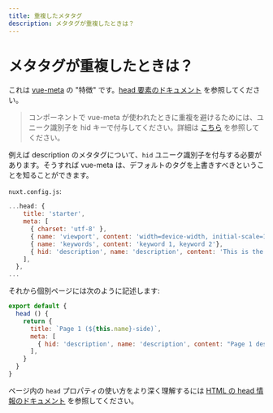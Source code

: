 ```yaml
---
title: 重複したメタタグ
description: メタタグが重複したときは？
---
```


# メタタグが重複したときは？

これは [vue-meta](https://github.com/declandewet/vue-meta) の "特徴" です。[head 要素のドキュメント](/guide/views#html-の-head-情報) を参照してください。

> コンポーネントで vue-meta が使われたときに重複を避けるためには、ユニーク識別子を hid キーで付与してください。詳細は [こちら](https://github.com/declandewet/vue-meta#lists-of-tags) を参照してください。

例えば description のメタタグについて、`hid` ユニーク識別子を付与する必要があります。そうすれば vue-meta は、デフォルトのタグを上書きすべきということを知ることができます。

`nuxt.config.js`:

```js
...head: {
    title: 'starter',
    meta: [
      { charset: 'utf-8' },
      { name: 'viewport', content: 'width=device-width, initial-scale=1' },
      { name: 'keywords', content: 'keyword 1, keyword 2'},
      { hid: 'description', name: 'description', content: 'This is the generic description.'}
    ],
  },
...
```

それから個別ページには次のように記述します:

```js
export default {
  head () {
    return {
      title: `Page 1 (${this.name}-side)`,
      meta: [
        { hid: 'description', name: 'description', content: "Page 1 description" }
      ],
    }
  }
}
```

ページ内の `head` プロパティの使い方をより深く理解するには [HTML の head 情報のドキュメント](/guide/views#html-の-head-情報) を参照してください。
